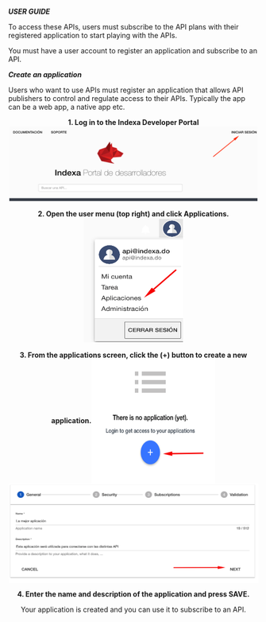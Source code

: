 **_USER GUIDE_**

To access these APIs, users must subscribe to the API plans with their registered application to start playing with the APIs.

You must have a user account to register an application and subscribe to an API.

**_Create an application_**

Users who want to use APIs must register an application that allows API publishers to control and regulate access to their APIs. Typically the app can be a web app, a native app etc.

<html>
<body>
<div>
<p align="center"><b>1. Log in to the Indexa Developer Portal</b><img src="https://raw.githubusercontent.com/indexa-git/apis-documentation/master/user-guide/images/login.png" alt="drawing" width="500" height="150"/></p>

<p align="center"><b>2. Open the user menu (top right) and click Applications.</b><br><img src="https://raw.githubusercontent.com/indexa-git/apis-documentation/master/user-guide/images/application.png" alt="drawing" width="200" height="250"/></p>

<p align="center"><b>3. From the applications screen, click the (+) button to create a new application.</b><img align="center" src="https://raw.githubusercontent.com/indexa-git/apis-documentation/master/user-guide/images/application2.png" alt="drawing" width="250" height="250"/><img align="center" src="https://raw.githubusercontent.com/indexa-git/apis-documentation/master/user-guide/images/application3.png" alt="drawing" width="600" height="200"/></p>

<p align="center"><b>4. Enter the name and description of the application and press SAVE.</b></p>

<p align="center">Your application is created and you can use it to subscribe to an API.</p>
</div>
</body>
</html>
